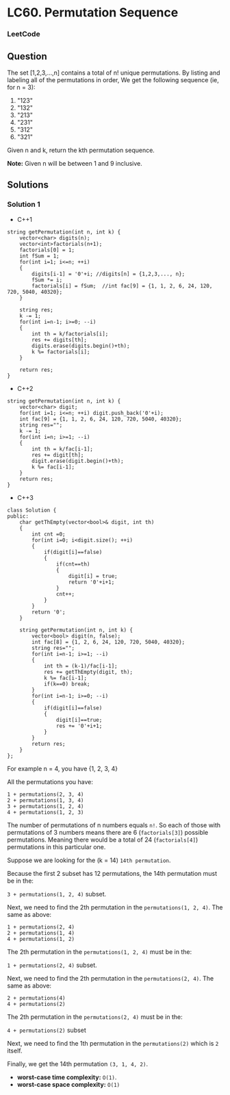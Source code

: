 # LC60. Permutation Sequence

### LeetCode

## Question

The set [1,2,3,…,n] contains a total of n! unique permutations.
By listing and labeling all of the permutations in order,
We get the following sequence (ie, for n = 3):

1.	"123"
2.	"132"
3.	"213"
4.	"231"
5.	"312"
6.	"321"

Given n and k, return the kth permutation sequence.

**Note:** Given n will be between 1 and 9 inclusive.

## Solutions

### Solution 1

* C++1
```
string getPermutation(int n, int k) {
    vector<char> digits(n);
    vector<int>factorials(n+1);
    factorials[0] = 1;
    int fSum = 1;
    for(int i=1; i<=n; ++i)
    {
        digits[i-1] = '0'+i; //digits[n] = {1,2,3,..., n};
        fSum *= i;
        factorials[i] = fSum;  //int fac[9] = {1, 1, 2, 6, 24, 120, 720, 5040, 40320};
    }

    string res;
    k -= 1;
    for(int i=n-1; i>=0; --i)
    {
        int th = k/factorials[i];
        res += digits[th];
        digits.erase(digits.begin()+th);
        k %= factorials[i];
    }

    return res;
}
```

* C++2
```
string getPermutation(int n, int k) {
    vector<char> digit;
    for(int i=1; i<=n; ++i) digit.push_back('0'+i);
    int fac[9] = {1, 1, 2, 6, 24, 120, 720, 5040, 40320};
    string res="";
    k -= 1;
    for(int i=n; i>=1; --i)
    {
        int th = k/fac[i-1];
        res += digit[th];
        digit.erase(digit.begin()+th);
        k %= fac[i-1];
    }
    return res;
}
```

* C++3
```
class Solution {
public:
    char getThEmpty(vector<bool>& digit, int th)
    {
        int cnt =0;
        for(int i=0; i<digit.size(); ++i)
        {
            if(digit[i]==false)
            {
                if(cnt==th)
                {
                    digit[i] = true;
                    return '0'+i+1;
                }
                cnt++;
            }
        }
        return '0';
    }

    string getPermutation(int n, int k) {
        vector<bool> digit(n, false);
        int fac[8] = {1, 2, 6, 24, 120, 720, 5040, 40320};
        string res="";
        for(int i=n-1; i>=1; --i)
        {
            int th = (k-1)/fac[i-1];
            res += getThEmpty(digit, th);
            k %= fac[i-1];
            if(k==0) break;
        }
        for(int i=n-1; i>=0; --i)
        {
            if(digit[i]==false)
            {
                digit[i]==true;
                res += '0'+i+1;
            }
        }
        return res;
    }
};
```

For example n = 4, you have {1, 2, 3, 4}

All the permutations you have:

```
1 + permutations(2, 3, 4)
2 + permutations(1, 3, 4)
3 + permutations(1, 2, 4)
4 + permutations(1, 2, 3)
```

The number of permutations of n numbers equals `n!`. So each of those with permutations of 3 numbers means there are 6 (`factorials[3]`) possible permutations. Meaning there would be a total of 24 (`factorials[4]`) permutations in this particular one. 

Suppose we are looking for the (k = 14) `14th permutation`.

Because the first 2 subset has 12 permutations, the 14th permutation must be in the:

`3 + permutations(1, 2, 4)` subset.

Next, we need to find the 2th permutation in the `permutations(1, 2, 4)`. The same as above:

```
1 + permutations(2, 4)
2 + permutations(1, 4)
4 + permutations(1, 2)
```

The 2th permutation in the `permutations(1, 2, 4)` must be in the:

`1 + permutations(2, 4)` subset.

Next, we need to find the 2th permutation in the `permutations(2, 4)`. The same as above:

```
2 + permutations(4)
4 + permutations(2)
```

The 2th permutation in the `permutations(2, 4)` must be in the:

`4 + permutations(2)` subset

Next, we need to find the 1th permutation in the `permutations(2)` which is `2` itself.

Finally, we get the 14th permutation `(3, 1, 4, 2)`.

* **worst-case time complexity:** `O(1)`. 
* **worst-case space complexity:** `O(1)`

